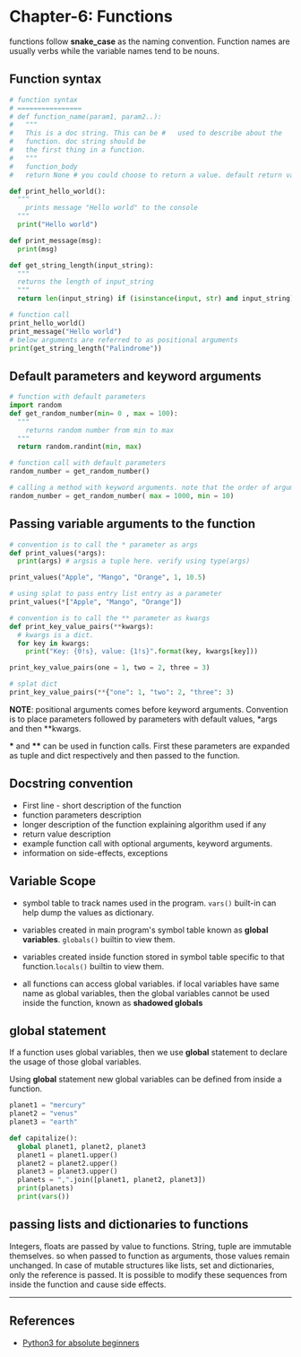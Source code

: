 # Chapter-6: Functions

functions follow **snake_case** as the naming convention. Function names are usually verbs while the variable names tend to be nouns.

## Function syntax

```Python
# function syntax
# ================
# def function_name(param1, param2..):
#   """
#   This is a doc string. This can be #   used to describe about the
#   function. doc string should be
#   the first thing in a function.
#   """
#   function_body
#   return None # you could choose to return a value. default return value is None

def print_hello_world():
  """
    prints message "Hello world" to the console
  """
  print("Hello world")

def print_message(msg):
  print(msg)

def get_string_length(input_string):
  """
  returns the length of input_string
  """
  return len(input_string) if (isinstance(input, str) and input_string) else 0

# function call
print_hello_world()
print_message("Hello world")
# below arguments are referred to as positional arguments
print(get_string_length("Palindrome"))
```

## Default parameters and keyword arguments

```Python
# function with default parameters
import random
def get_random_number(min= 0 , max = 100):
  """
    returns random number from min to max
  """
  return random.randint(min, max)

# function call with default parameters
random_number = get_random_number()

# calling a method with keyword arguments. note that the order of arguments doesnt matter in this case
random_number = get_random_number( max = 1000, min = 10)
```

## Passing variable arguments to the function

```Python
# convention is to call the * parameter as args
def print_values(*args):
  print(args) # argsis a tuple here. verify using type(args)

print_values("Apple", "Mango", "Orange", 1, 10.5)

# using splat to pass entry list entry as a parameter
print_values(*["Apple", "Mango", "Orange"])

# convention is to call the ** parameter as kwargs
def print_key_value_pairs(**kwargs):
  # kwargs is a dict.
  for key in kwargs:
    print("Key: {0!s}, value: {1!s}".format(key, kwargs[key]))

print_key_value_pairs(one = 1, two = 2, three = 3)

# splat dict
print_key_value_pairs(**{"one": 1, "two": 2, "three": 3)
```

**NOTE**: positional arguments comes before keyword arguments. Convention is to place parameters followed by parameters with default values, *args and then **kwargs.

**\*** and **\*\*** can be used in function calls. First these parameters are expanded as tuple and dict respectively and then passed to the function.

## Docstring convention

* First line - short description of the function
* function parameters description
* longer description of the function explaining algorithm used if any
* return value description
* example function call with optional arguments, keyword arguments.
* information on side-effects, exceptions

## Variable Scope

* symbol table to track names used in the program. `vars()` built-in can help dump the values as dictionary.
* variables created in main program's symbol table known as **global variables**. `globals()` builtin to view them.
* variables created inside function stored in symbol table specific to that function.`locals()` builtin to view them.

* all functions can access global variables. if local variables have same name as global variables, then the global variables cannot be used inside the function, known as **shadowed globals**

## global statement

If a function uses global variables, then we use **global** statement to declare the usage of those global variables.

Using **global** statement new global variables can be defined from inside a function.

```Python
planet1 = "mercury"
planet2 = "venus"
planet3 = "earth"

def capitalize():
  global planet1, planet2, planet3
  planet1 = planet1.upper()
  planet2 = planet2.upper()
  planet3 = planet3.upper()
  planets = ",".join([planet1, planet2, planet3])
  print(planets)
  print(vars())
```

## passing lists and dictionaries to functions

Integers, floats are passed by value to functions.
String, tuple are immutable themselves. so when passed to function as arguments, those values remain unchanged.
In case of mutable structures like lists, set and dictionaries, only the reference is passed. It is possible to modify these sequences from inside the function and cause side effects.

---

## References

* [Python3 for absolute beginners](https://www.amazon.in/Python-Absolute-Beginners-Tim-Hall/dp/1430216328)
